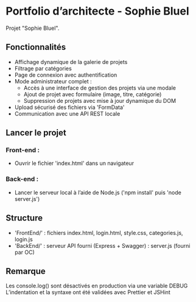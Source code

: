 # Portfolio d’architecte - Sophie Bluel

Projet "Sophie Bluel".

## Fonctionnalités

- Affichage dynamique de la galerie de projets
- Filtrage par catégories
- Page de connexion avec authentification
- Mode administrateur complet :
  - Accès à une interface de gestion des projets via une modale
  - Ajout de projet avec formulaire (image, titre, catégorie)
  - Suppression de projets avec mise à jour dynamique du DOM
- Upload sécurisé des fichiers via 'FormData'
- Communication avec une API REST locale

## Lancer le projet

### Front-end :

- Ouvrir le fichier 'index.html' dans un navigateur

### Back-end :

- Lancer le serveur local à l’aide de Node.js ('npm install' puis 'node server.js')

## Structure

- 'FrontEnd/' : fichiers index.html, login.html, style.css, categories.js, login.js
- 'BackEnd/' : serveur API fourni (Express + Swagger) : server.js (fourni par OC)

## Remarque

Les console.log() sont désactivés en production via une variable DEBUG
L’indentation et la syntaxe ont été validées avec Prettier et JSHint
